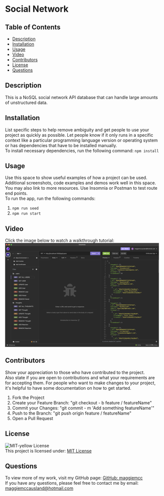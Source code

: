 # Social Network

## Table of Contents

- [Description](#description)
- [Installation](#installation)
- [Usage](#usage)
- [Video](#video)
- [Contributors](#contributors)
- [License](#license)
- [Questions](#questions)

## Description

This is a NoSQL social network API database that can handle large amounts of unstructured data.

## Installation

List specific steps to help remove ambiguity and get people to use your project as quickly as possible. Let people know if it only runs in a specific context like a particular programming language version or operating system or has dependencies that have to be installed manually.  
 To install necessary dependencies, run the following command:
`npm install`

## Usage

Use this space to show useful examples of how a project can be used. Additional screenshots, code examples and demos work well in this space. You may also link to more resources. Use Insomnia or Postman to test route end points.  
 To run the app, run the following commands:

1. `npm run seed`
2. `npm run start`

## Video

Click the image below to watch a walkthrough tutorial:  
[![Watch my How to Video](screenshot.png)](https://watch.screencastify.com/v/f1VoAjvyPbHpPviLj4Io)

## Contributors

Show your appreciation to those who have contributed to the project.  
 Also state if you are open to contributions and what your requirements are for accepting them. For people who want to make changes to your project, it's helpful to have some documentation on how to get started.

1. Fork the Project
2. Create your Feature Branch: "git checkout - b feature / featureName"
3. Commit your Changes: "git commit - m 'Add something featureName'"
4. Push to the Branch: "git push origin feature / featureName"
5. Open a Pull Request

## License

![MIT-yellow License](https://img.shields.io/badge/License-MIT-yellow.svg)  
 This project is licensed under: [MIT License](https://opensource.org/licenses/MIT)

## Questions

To view more of my work, visit my GitHub page: [GitHub: maggiemcc](https://github.com/maggiemcc)  
 If you have any questions, please feel free to contact me by email: maggiemccausland@hotmail.com
